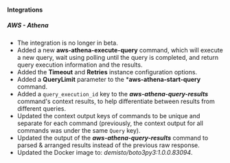 
#### Integrations

##### AWS - Athena

- The integration is no longer in beta.
- Added a new **aws-athena-execute-query** command, which will execute a new query, wait using polling until the query is completed, and return query execution information and the results.
- Added the **Timeout** and **Retries** instance configuration options.
- Added a **QueryLimit** parameter to the ***aws-athena-start-query** command.
- Added a `query_execution_id` key to the ***aws-athena-query-results*** command's context results, to help differentiate between results from different queries.
- Updated the context output keys of commands to be unique and separate for each command (previously, the context output for all commands was under the same `Query` key).
- Updated the output of the ***aws-athena-query-results*** command to parsed & arranged results instead of the previous raw response.
- Updated the Docker image to: *demisto/boto3py3:1.0.0.83094*.
